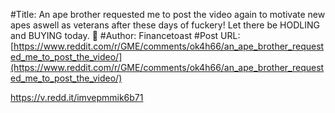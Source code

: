 #Title: An ape brother requested me to post the video again to motivate new apes aswell as veterans after these days of fuckery! Let there be HODLING and BUYING today. 🚀
#Author: Financetoast
#Post URL: [https://www.reddit.com/r/GME/comments/ok4h66/an_ape_brother_requested_me_to_post_the_video/](https://www.reddit.com/r/GME/comments/ok4h66/an_ape_brother_requested_me_to_post_the_video/)


https://v.redd.it/imvepmmik6b71